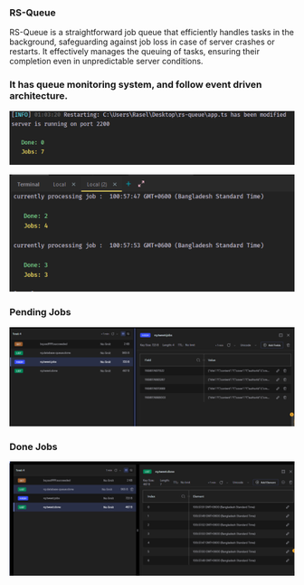 ### RS-Queue

RS-Queue is a straightforward job queue that efficiently handles tasks in the background, safeguarding against job loss in case of server crashes or restarts. It effectively manages the queuing of tasks, ensuring their completion even in unpredictable server conditions.

### It has queue monitoring system, and follow event driven architecture.


![img.png](img/img.png)

![img.png](img/img2.png)


### Pending Jobs
![img.png](img/img_22.png)
### Done Jobs
![img_1.png](img/img_1.png)